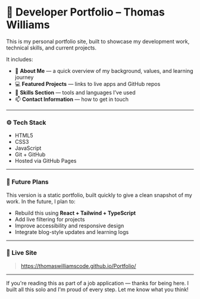 # 💼 Developer Portfolio – Thomas Williams

This is my personal portfolio site, built to showcase my development work, technical skills, and current projects.

It includes:

- 🧠 **About Me** — a quick overview of my background, values, and learning journey  
- 💻 **Featured Projects** — links to live apps and GitHub repos  
- 🧰 **Skills Section** — tools and languages I’ve used  
- 📫 **Contact Information** — how to get in touch

---

### ⚙️ Tech Stack

- HTML5  
- CSS3  
- JavaScript  
- Git + GitHub  
- Hosted via GitHub Pages

---

### 🚧 Future Plans

This version is a static portfolio, built quickly to give a clean snapshot of my work. In the future, I plan to:

- Rebuild this using **React + Tailwind + TypeScript**
- Add live filtering for projects
- Improve accessibility and responsive design
- Integrate blog-style updates and learning logs

---

### 📍 Live Site

> https://thomaswilliamscode.github.io/Portfolio/

---

If you're reading this as part of a job application — thanks for being here. I built all this solo and I'm proud of every step. Let me know what you think!
